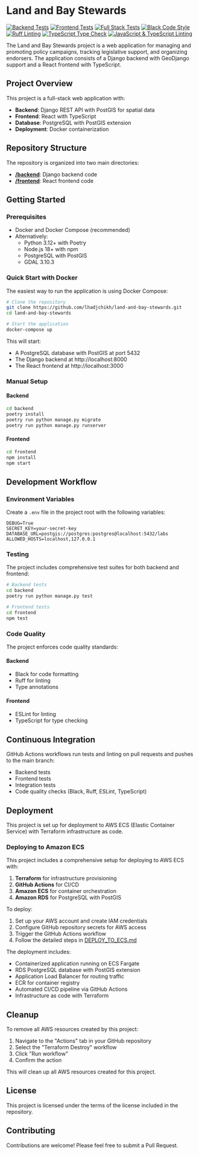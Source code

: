 # Land and Bay Stewards

[![Backend Tests](https://github.com/lhadjchikh/land-and-bay-stewards/actions/workflows/backend-tests.yml/badge.svg)](https://github.com/lhadjchikh/land-and-bay-stewards/actions/workflows/backend-tests.yml)
[![Frontend Tests](https://github.com/lhadjchikh/land-and-bay-stewards/actions/workflows/frontend-tests.yml/badge.svg)](https://github.com/lhadjchikh/land-and-bay-stewards/actions/workflows/frontend-tests.yml)
[![Full Stack Tests](https://github.com/lhadjchikh/land-and-bay-stewards/actions/workflows/full-stack-tests.yml/badge.svg)](https://github.com/lhadjchikh/land-and-bay-stewards/actions/workflows/full-stack-tests.yml)
[![Black Code Style](https://github.com/lhadjchikh/land-and-bay-stewards/actions/workflows/black.yml/badge.svg)](https://github.com/lhadjchikh/land-and-bay-stewards/actions/workflows/black.yml)
[![Ruff Linting](https://github.com/lhadjchikh/land-and-bay-stewards/actions/workflows/ruff.yml/badge.svg)](https://github.com/lhadjchikh/land-and-bay-stewards/actions/workflows/ruff.yml)
[![TypeScript Type Check](https://github.com/lhadjchikh/land-and-bay-stewards/actions/workflows/ts-typecheck.yml/badge.svg)](https://github.com/lhadjchikh/land-and-bay-stewards/actions/workflows/ts-typecheck.yml)
[![JavaScript & TypeScript Linting](https://github.com/lhadjchikh/land-and-bay-stewards/actions/workflows/js-lint.yml/badge.svg)](https://github.com/lhadjchikh/land-and-bay-stewards/actions/workflows/js-lint.yml)

The Land and Bay Stewards project is a web application for managing and promoting policy campaigns, tracking legislative support, and organizing endorsers. The application consists of a Django backend with GeoDjango support and a React frontend with TypeScript.

## Project Overview

This project is a full-stack web application with:

- **Backend**: Django REST API with PostGIS for spatial data
- **Frontend**: React with TypeScript
- **Database**: PostgreSQL with PostGIS extension
- **Deployment**: Docker containerization

## Repository Structure

The repository is organized into two main directories:

- **[/backend](/backend)**: Django backend code
- **[/frontend](/frontend)**: React frontend code

## Getting Started

### Prerequisites

- Docker and Docker Compose (recommended)
- Alternatively:
  - Python 3.12+ with Poetry
  - Node.js 18+ with npm
  - PostgreSQL with PostGIS
  - GDAL 3.10.3

### Quick Start with Docker

The easiest way to run the application is using Docker Compose:

```bash
# Clone the repository
git clone https://github.com/lhadjchikh/land-and-bay-stewards.git
cd land-and-bay-stewards

# Start the application
docker-compose up
```

This will start:

- A PostgreSQL database with PostGIS at port 5432
- The Django backend at http://localhost:8000
- The React frontend at http://localhost:3000

### Manual Setup

#### Backend

```bash
cd backend
poetry install
poetry run python manage.py migrate
poetry run python manage.py runserver
```

#### Frontend

```bash
cd frontend
npm install
npm start
```

## Development Workflow

### Environment Variables

Create a `.env` file in the project root with the following variables:

```
DEBUG=True
SECRET_KEY=your-secret-key
DATABASE_URL=postgis://postgres:postgres@localhost:5432/labs
ALLOWED_HOSTS=localhost,127.0.0.1
```

### Testing

The project includes comprehensive test suites for both backend and frontend:

```bash
# Backend tests
cd backend
poetry run python manage.py test

# Frontend tests
cd frontend
npm test
```

### Code Quality

The project enforces code quality standards:

#### Backend

- Black for code formatting
- Ruff for linting
- Type annotations

#### Frontend

- ESLint for linting
- TypeScript for type checking

## Continuous Integration

GitHub Actions workflows run tests and linting on pull requests and pushes to the main branch:

- Backend tests
- Frontend tests
- Integration tests
- Code quality checks (Black, Ruff, ESLint, TypeScript)

## Deployment

This project is set up for deployment to AWS ECS (Elastic Container Service) with Terraform infrastructure as code.

### Deploying to Amazon ECS

This project includes a comprehensive setup for deploying to AWS ECS with:

1. **Terraform** for infrastructure provisioning
2. **GitHub Actions** for CI/CD
3. **Amazon ECS** for container orchestration
4. **Amazon RDS** for PostgreSQL with PostGIS

To deploy:

1. Set up your AWS account and create IAM credentials
2. Configure GitHub repository secrets for AWS access
3. Trigger the GitHub Actions workflow
4. Follow the detailed steps in [DEPLOY_TO_ECS.md](DEPLOY_TO_ECS.md)

The deployment includes:
- Containerized application running on ECS Fargate
- RDS PostgreSQL database with PostGIS extension
- Application Load Balancer for routing traffic
- ECR for container registry
- Automated CI/CD pipeline via GitHub Actions
- Infrastructure as code with Terraform

## Cleanup

To remove all AWS resources created by this project:

1. Navigate to the "Actions" tab in your GitHub repository
2. Select the "Terraform Destroy" workflow
3. Click "Run workflow" 
4. Confirm the action

This will clean up all AWS resources created for this project.

## License

This project is licensed under the terms of the license included in the repository.

## Contributing

Contributions are welcome! Please feel free to submit a Pull Request.
